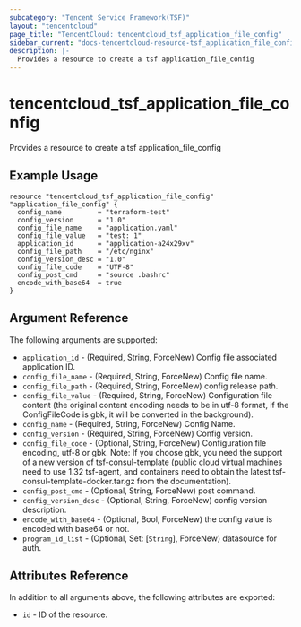 ```yaml
---
subcategory: "Tencent Service Framework(TSF)"
layout: "tencentcloud"
page_title: "TencentCloud: tencentcloud_tsf_application_file_config"
sidebar_current: "docs-tencentcloud-resource-tsf_application_file_config"
description: |-
  Provides a resource to create a tsf application_file_config
---
```


# tencentcloud_tsf_application_file_config

Provides a resource to create a tsf application_file_config

## Example Usage

```hcl
resource "tencentcloud_tsf_application_file_config" "application_file_config" {
  config_name         = "terraform-test"
  config_version      = "1.0"
  config_file_name    = "application.yaml"
  config_file_value   = "test: 1"
  application_id      = "application-a24x29xv"
  config_file_path    = "/etc/nginx"
  config_version_desc = "1.0"
  config_file_code    = "UTF-8"
  config_post_cmd     = "source .bashrc"
  encode_with_base64  = true
}
```

## Argument Reference

The following arguments are supported:

* `application_id` - (Required, String, ForceNew) Config file associated application ID.
* `config_file_name` - (Required, String, ForceNew) Config file name.
* `config_file_path` - (Required, String, ForceNew) config release path.
* `config_file_value` - (Required, String, ForceNew) Configuration file content (the original content encoding needs to be in utf-8 format, if the ConfigFileCode is gbk, it will be converted in the background).
* `config_name` - (Required, String, ForceNew) Config Name.
* `config_version` - (Required, String, ForceNew) Config version.
* `config_file_code` - (Optional, String, ForceNew) Configuration file encoding, utf-8 or gbk. Note: If you choose gbk, you need the support of a new version of tsf-consul-template (public cloud virtual machines need to use 1.32 tsf-agent, and containers need to obtain the latest tsf-consul-template-docker.tar.gz from the documentation).
* `config_post_cmd` - (Optional, String, ForceNew) post command.
* `config_version_desc` - (Optional, String, ForceNew) config version description.
* `encode_with_base64` - (Optional, Bool, ForceNew) the config value is encoded with base64 or not.
* `program_id_list` - (Optional, Set: [`String`], ForceNew) datasource for auth.

## Attributes Reference

In addition to all arguments above, the following attributes are exported:

* `id` - ID of the resource.




